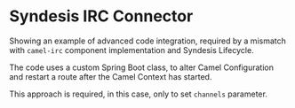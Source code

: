 # Syndesis IRC Connector

Showing an example of advanced code integration, required by a mismatch with `camel-irc` component implementation and Syndesis Lifecycle.

The code uses a custom Spring Boot class, to alter Camel Configuration and restart a route after the Camel Context has started.

This approach is required, in this case, only to set `channels` parameter.

